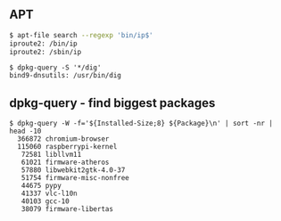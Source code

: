 

## APT

```bash
$ apt-file search --regexp 'bin/ip$'
iproute2: /bin/ip
iproute2: /sbin/ip
```


```
$ dpkg-query -S '*/dig'
bind9-dnsutils: /usr/bin/dig
```


## dpkg-query - find biggest packages

```
$ dpkg-query -W -f='${Installed-Size;8} ${Package}\n' | sort -nr | head -10
  366872 chromium-browser
  115060 raspberrypi-kernel
   72581 libllvm11
   61021 firmware-atheros
   57880 libwebkit2gtk-4.0-37
   51754 firmware-misc-nonfree
   44675 pypy
   41337 vlc-l10n
   40103 gcc-10
   38079 firmware-libertas
```

